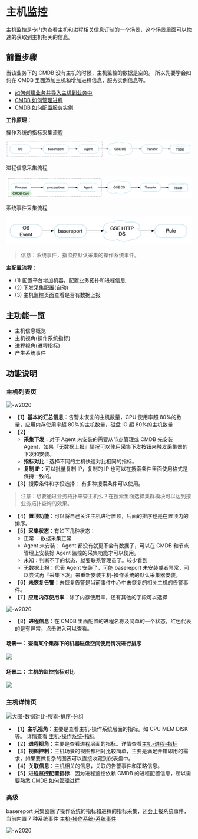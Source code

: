 # 主机监控

主机监控是专门为查看主机和进程相关信息订制的一个场景，这个场景里面可以快速的获取到主机相关的信息。

## 前置步骤

当该业务下的 CMDB 没有主机的时候，主机监控的数据是空的。 所以先要学会如何在 CMDB 里面添加主机和增加进程信息，服务实例信息等。

* [如何创建业务并导入主机到业务中](../../../../配置平台/产品白皮书/快速入门/case1.md)
* [CMDB 如何管理进程](https://bk.tencent.com/docs/document/6.0/152/7303)
* [CMDB 如何配置服务实例](https://bk.tencent.com/docs/document/6.0/128/5856)

**工作原理**：

操作系统的指标采集流程

![-w2020](media/16046499751434.jpg)

进程信息采集流程

![-w2020](media/16046499586323.jpg)

系统事件采集流程

![-w2020](media/16046500239629.jpg)

> 信息：系统事件，指监控默认采集的操作系统事件。

**主配置流程**：

* (1) 配置平台增加机器，配置业务拓扑和进程信息
* (2) 下发采集配置(自动)
* (3) 主机监控页面查看是否有数据上报

## 主功能一览

* 主机信息概览
* 主机视角(操作系统指标)
* 进程视角(进程指标)
* 产生系统事件

## 功能说明

### 主机列表页

![-w2020](media/15754451280250.jpg)

* 【1】**基本的汇总信息**：告警未恢复的主机数量，CPU 使用率超 80%的数量，应用内存使用率超 80%的主机数量，磁盘 IO 超 80%的主机数量
* 【2】
    * **采集下发**：对于 Agent 未安装的需要从节点管理或 CMDB 先安装 Agent，如果『无数据上报』情况可以使用采集下发按钮来触发采集器的下发和安装。
    * **指标对比**：选择不同的主机快速对比相同的指标。
    * **复制 IP**：可以批量复制 IP，复制的 IP 也可以在搜索条件里面使用格式是保持一致的。
* 【3】搜索条件和字段选择： 有多种搜索条件可以使用。

> 注意：想要通过业务拓扑来查主机么？在搜索里面选择集群模块可以达到按业务拓扑查询的效果。

* 【4】**置顶功能**：可以将自己关注主机进行置顶，后面的排序也是在置顶内的排序。
* 【5】**采集状态**：有如下几种状态：
    * 正常 ：数据采集正常
    * Agent 未安装： Agent 都没有就更不会有数据了，可以在 CMDB 和节点管理上安装好 Agent 监控的采集功能才可以使用。
    * 未知：判断不了的状态，就要联系管理员了。较少看到
    * 无数据上报：代表 Agent 安装了，可能 basereport 未安装或者异常，可以尝试再『采集下发』来重新安装主机-操作系统的默认采集器安装。
* 【6】**未恢复告警**：未恢复告警是当前事件中心中未恢复的相关主机的告警事件。
* 【7】**应用内存使用率**：除了内存使用率，还有其他的字段可以选择

![-w2020](media/15761393519097.jpg)

* 【8】**进程信息**：在 CMDB 里面配置的进程名称及简单的一个状态，红色代表的是有异常，点击进入可以查看。

#### 场景一： 查看某个集群下的机器磁盘空间使用情况进行排序 

![](media/15840812567108.jpg)

#### 场景二： 主机的监控指标对比

![](media/15840917617027.jpg)

### 主机详情页

![大图-数据对比-搜索-排序-分组](media/%E5%A4%A7%E5%9B%BE-%E6%95%B0%E6%8D%AE%E5%AF%B9%E6%AF%94-%E6%90%9C%E7%B4%A2-%E6%8E%92%E5%BA%8F-%E5%88%86%E7%BB%84.gif)

* 【1】**主机视角**：主要是查看主机-操作系统层面的指标。如 CPU MEM DISK 等。 详情查看 [主机-操作系统-指标](../addenda/host-metrics.md)
* 【2】**进程视角**：主要是查看进程层面的指标。详情查看[主机-进程-指标](../addenda/process-metrics.md)
* 【3】**视图控制**：主机场景的视图都相对比较简单，主要是满足开箱即用的需求，如果要做复杂的图表可以直接收藏到仪表盘中。
* 【4】**关联信息**：主机相关的信息，关联的告警事件和策略信息。
* 【5】**进程监控配置指标**：因为进程监控依赖 CMDB 的进程配置信息，所以需要熟悉 [CMDB 如何管理进程](https://bk.tencent.com/docs/document/6.0/152/7303)

### 高级

basereport 采集器除了操作系统的指标和进程的指标采集，还会上报系统事件，当前内置 7 种系统事件 [主机-操作系统-系统事件](../addenda/host-events.md)

![-w2020](media/15766764588564.jpg)
